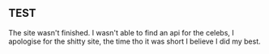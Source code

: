 ## TEST 
The site wasn't finished. I wasn't able to find an api for the celebs, I apologise for the shitty site, the time tho it was short I believe I did my best.